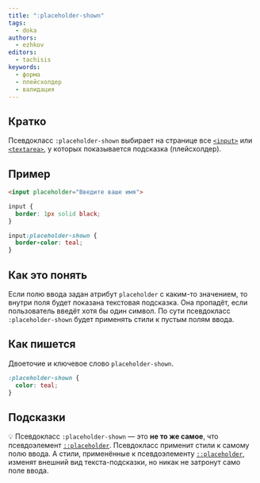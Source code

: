 ```yaml
---
title: ":placeholder-shown"
tags:
  - doka
authors:
  - ezhkov
editors:
  - tachisis
keywords:
  - форма
  - плейсхолдер
  - валидация
---
```


## Кратко

Псевдокласс `:placeholder-shown` выбирает на странице все [`<input>`](/html/input) или [`<textarea>`](/html/textarea), у которых показывается подсказка (плейсхолдер).

## Пример

```html
<input placeholder="Введите ваше имя">
```

```css
input {
  border: 1px solid black;
}

input:placeholder-shown {
  border-color: teal;
}
```

## Как это понять

Если полю ввода задан атрибут `placeholder` с каким-то значением, то внутри поля будет показана текстовая подсказка. Она пропадёт, если пользователь введёт хотя бы один символ. По сути псевдокласс `:placeholder-shown` будет применять стили к пустым полям ввода.

## Как пишется

Двоеточие и ключевое слово `placeholder-shown`.

```css
:placeholder-shown {
  color: teal;
}
```

## Подсказки

💡 Псевдокласс `:placeholder-shown` — это **не то же самое**, что псевдоэлемент [`::placeholder`](/css/placeholder). Псевдокласс применит стили к самому полю ввода. А стили, применённые к псевдоэлементу [`::placeholder`](/css/placeholder), изменят внешний вид текста-подсказки, но никак не затронут само поле ввода.
